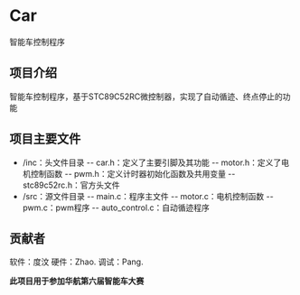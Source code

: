 # Car
智能车控制程序
## 项目介绍
智能车控制程序，基于STC89C52RC微控制器，实现了自动循迹、终点停止的功能
## 项目主要文件
- /inc：头文件目录
-- car.h：定义了主要引脚及其功能
-- motor.h：定义了电机控制函数
-- pwm.h：定义计时器初始化函数及共用变量
-- stc89c52rc.h：官方头文件
- /src：源文件目录
-- main.c：程序主文件
-- motor.c：电机控制函数
-- pwm.c：pwm程序
-- auto_control.c：自动循迹程序
## 贡献者
软件：度汶
硬件：Zhao.
调试：Pang.

**此项目用于参加华航第六届智能车大赛**